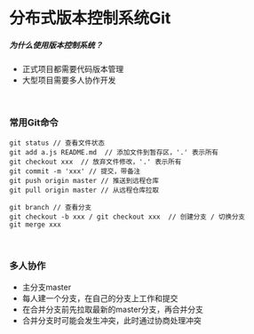 # 分布式版本控制系统Git

##### 为什么使用版本控制系统？

- 正式项目都需要代码版本管理
- 大型项目需要多人协作开发

<br/>

### 常用Git命令

```
git status // 查看文件状态
git add a.js README.md  // 添加文件到暂存区，'.' 表示所有
git checkout xxx  // 放弃文件修改，'.' 表示所有
git commit -m 'xxx' // 提交，带备注
git push origin master // 推送到远程仓库
git pull origin master // 从远程仓库拉取

git branch // 查看分支
git checkout -b xxx / git checkout xxx  // 创建分支 / 切换分支
git merge xxx
```

<br/>

### 多人协作

- 主分支master
- 每人建一个分支，在自己的分支上工作和提交
- 在合并分支前先拉取最新的master分支，再合并分支
- 合并分支时可能会发生冲突，此时通过协商处理冲突

